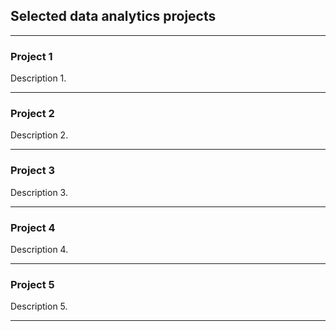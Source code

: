 ## Selected data analytics projects

---

### Project 1

Description 1.

---

### Project 2
Description 2.

---

### Project 3
Description 3.

---

### Project 4
Description 4.

---

### Project 5
Description 5.

---
